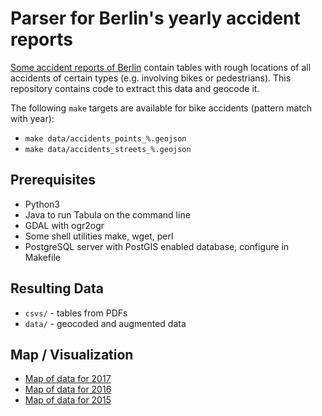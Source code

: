 # Parser for Berlin's yearly accident reports

[Some accident reports of Berlin](https://www.berlin.de/polizei/aufgaben/verkehrssicherheit/verkehrsunfallstatistik/) contain tables with rough locations of all accidents of certain types (e.g. involving bikes or pedestrians). This repository contains code to extract this data and geocode it.


The following `make` targets are available for bike accidents (pattern match with year):

- `make data/accidents_points_%.geojson`
- `make data/accidents_streets_%.geojson`


## Prerequisites

  - Python3
  - Java to run Tabula on the command line
  - GDAL with ogr2ogr
  - Some shell utilities make, wget, perl
  - PostgreSQL server with PostGIS enabled database, configure in Makefile

## Resulting Data

- `csvs/` - tables from PDFs
- `data/` - geocoded and augmented data

## Map / Visualization

- [Map of data for 2017](https://stefanwehrmeyer.carto.com/viz/4fc39e13-8dbb-4d3f-a181-b2918861b6de/public_map)
- [Map of data for 2016](https://stefanwehrmeyer.carto.com/viz/5eae5a82-366a-11e7-a26a-0e233c30368f/public_map)
- [Map of data for 2015](https://stefanwehrmeyer.carto.com/viz/06889e1a-21b4-11e6-a734-0ea31932ec1d/public_map)
